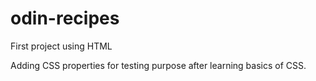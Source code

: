 # odin-recipes

First project using HTML

Adding CSS properties for testing purpose after learning basics of CSS.
